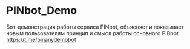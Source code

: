 # PINbot_Demo

Бот-демонстрация работы сервиса PINbot, объясняет и показывает новым пользователям принцип и смысл работы основного PIBbot
https://t.me/pinanydemobot
